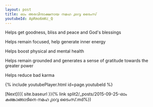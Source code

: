 ```yaml
---
layout: post
title: ഓം അരവിന്ദാക്ഷനായ നമഹ ൧൦൮ ടൈംസ്
youtubeId: ApRmo6mKc_Q
---
```

 
 
Helps get goodness, bliss and peace and God's blessings
 
Helps remain focused, help generate inner energy 
 
Helps boost physical and mental health 
 
Helps remain grounded and generates a sense of gratitude towards the greater power 
 
Helps reduce bad karma
 
 
 
 


{% include youtubePlayer.html id=page.youtubeId %}
 
[Next]({{ site.baseurl }}{% link  split2/_posts/2015-09-25-ഓം കണ്കാങ്ങാടിനെ നമഹ ൧൦൮ ടൈംസ്.md%})
 
